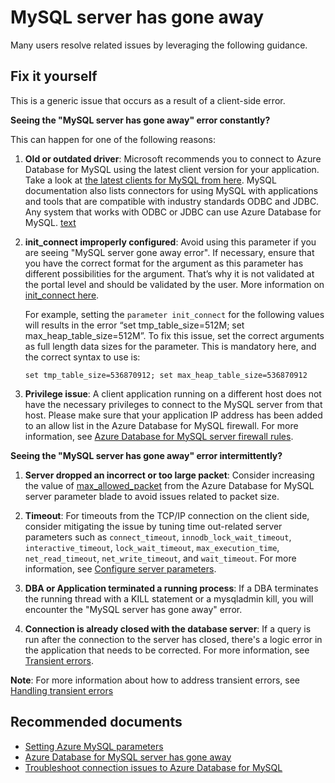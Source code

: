 <properties
  pagetitle="MySQL server has gone away "
  description="MySQL server has gone away"
  service="microsoft.dbformysql"
  resource="servers"
  ms.author="jtoland"
  selfhelptype="Generic"
  supporttopicids="32788520"
  resourcetags="servers,databases"
  productpesids="16221"
  cloudenvironments="public,fairfax,usnat,ussec"
  articleid="15b46cc5-92c5-4c11-8c57-7742e1c6293b"
  ownershipid="AzureData_AzureDatabaseforMySQL" />

# MySQL server has gone away

Many users resolve related issues by leveraging the following guidance.

## Fix it yourself

This is a generic issue that occurs as a result of a client-side error.

**Seeing the "MySQL server has gone away" error constantly?**

  This can happen for one of the following reasons:

  1. **Old or outdated driver**: Microsoft recommends you to connect to Azure Database for MySQL using the latest client version for your application. Take a look at [the latest clients for MySQL from here](https://docs.microsoft.com/azure/mysql/how-to-connect-overview-single-server). MySQL documentation also lists connectors for using MySQL with applications and tools that are compatible with industry standards ODBC and JDBC. Any system that works with ODBC or JDBC can use Azure Database for MySQL.
  [text](https://dev.mysql.com/downloads/connector/)

  2. **init_connect improperly configured**: Avoid using this parameter if you are seeing "MySQL server gone away error". If necessary, ensure that you have the correct format for the argument as this parameter has different possibilities for the argument. That’s why it is not validated at the portal level and should be validated by the user. More information on [init_connect here](https://dev.mysql.com/doc/refman/8.0/en/server-system-variables.html#sysvar_init_connect).

     For example, setting the `parameter init­_connect` for the following values will results in the error “set tmp_table_size=512M; set max_heap_table_size=512M”. To fix this issue, set the correct arguments as full length data sizes for the parameter. This is mandatory here, and the correct syntax to use is:

     `set tmp_table_size=536870912; set max_heap_table_size=536870912`

  3. **Privilege issue**: A client application running on a different host does not have the necessary privileges to connect to the MySQL server from that host. Please make sure that your application IP address has been added to an allow list in the Azure Database for MySQL firewall. For more information, see [Azure Database for MySQL server firewall rules](https://docs.microsoft.com/azure/mysql/concepts-firewall-rules).

**Seeing the "MySQL server has gone away" error intermittently?**

  1. **Server dropped an incorrect or too large packet**: Consider increasing the value of [max_allowed_packet](https://dev.mysql.com/doc/refman/8.0/en/packet-too-large.html) from the Azure Database for MySQL server parameter blade to avoid issues related to packet size.

  2. **Timeout**: For timeouts from the TCP/IP connection on the client side, consider mitigating the issue by tuning time out-related server parameters such as `connect_timeout`, `innodb_lock_wait_timeout`, `interactive_timeout`, `lock_wait_timeout`, `max_execution_time`, `net_read_timeout`, `net_write_timeout`, and `wait_timeout`. For more information, see [Configure server parameters](https://docs.microsoft.com/azure/mysql/howto-server-parameters#configure-server-parameters).

  3. **DBA or Application terminated a running process**: If a DBA terminates the running thread with a KILL statement or a mysqladmin kill, you will encounter the "MySQL server has gone away" error.

  4. **Connection is already closed with the database server**: If a query is run after the connection to the server has closed, there's a logic error in the application that needs to be corrected. For more information, see [Transient errors](https://docs.microsoft.com/azure/mysql/concepts-connectivity#transient-errors).

  **Note**: For more information about how to address transient errors, see [Handling transient errors](https://docs.microsoft.com/azure/mysql/concepts-connectivity#handling-transient-errors)

## **Recommended documents**

* [Setting Azure MySQL parameters](https://docs.microsoft.com/azure/mysql/howto-server-parameters#setting-parameters-not-listed)
* [Azure Database for MySQL server has gone away](https://techcommunity.microsoft.com/t5/azure-database-support-blog/azure-database-for-mysql-server-has-gone-away/ba-p/369138)
* [Troubleshoot connection issues to Azure Database for MySQL](https://docs.microsoft.com/azure/mysql/howto-troubleshoot-common-connection-issues)
